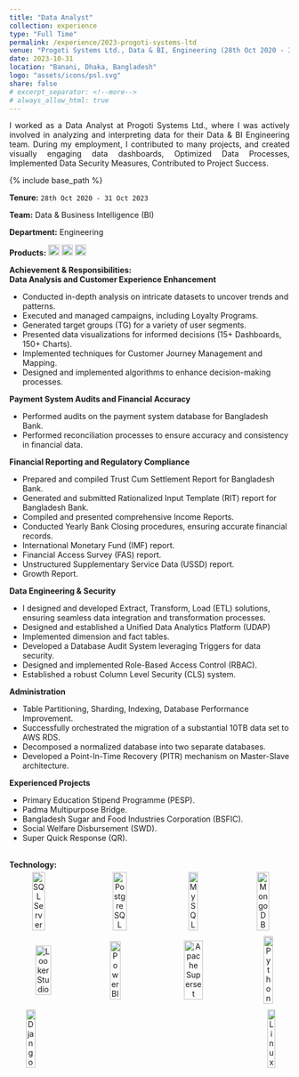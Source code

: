 ```yaml
---
title: "Data Analyst"
collection: experience
type: "Full Time"
permalink: /experience/2023-progoti-systems-ltd
venue: "Progoti Systems Ltd., Data & BI, Engineering (28th Oct 2020 - 31 Oct 2023)"
date: 2023-10-31
location: "Banani, Dhaka, Bangladesh"
logo: "assets/icons/psl.svg"
share: false
# excerpt_separator: <!--more-->
# always_allow_html: true
---
```


<div style="text-align: justify;">
I worked as a Data Analyst at Progoti Systems Ltd., where I was actively involved in analyzing and interpreting data for their Data & BI Engineering team. During my employment, I contributed to many projects, and created visually engaging data dashboards, Optimized Data Processes, Implemented Data Security Measures, Contributed to Project Success.
</div>

{% include base_path %}

<head>
  <link rel="stylesheet" href="{{ base_path }}/assets/css/custom.css"/>
</head>

**Tenure:** `28th Oct 2020 - 31 Oct 2023`

**Team:** Data & Business Intelligence (BI)

**Department:** Engineering

**Products:** 
<img src="{{ base_path }}/assets/icons/surecash.svg" alt="SureCash" height="20">
<img src="{{ base_path }}/assets/icons/tallypay.svg" alt="TallyPay" height="20">
<img src="{{ base_path }}/assets/icons/tallykhata.svg" alt="TallyKhata" height="20">


<body>
  <div>
    <strong class="header_section">Achievement & Responsibilities:</strong> <br />
    <strong class="section">Data Analysis and Customer Experience Enhancement</strong>
    <ul>
      <li class="li">Conducted in-depth analysis on intricate datasets to uncover trends and patterns.</li>
      <li class="li">Executed and managed campaigns, including Loyalty Programs.</li>
      <li class="li">Generated target groups (TG) for a variety of user segments.</li>
      <li class="li">Presented data visualizations for informed decisions (15+ Dashboards, 150+ Charts).</li>
      <li class="li">Implemented techniques for Customer Journey Management and Mapping.</li>
      <li class="li">Designed and implemented algorithms to enhance decision-making processes.</li>
    </ul>
  </div>

  <div>
    <strong class="section">Payment System Audits and Financial Accuracy</strong>
    <ul>
      <li class="li">Performed audits on the payment system database for Bangladesh Bank.</li>
      <li class="li">Performed reconciliation processes to ensure accuracy and consistency in financial data.</li>
    </ul>
  </div>

  <div>
    <strong class="section">Financial Reporting and Regulatory Compliance</strong>
    <ul>
      <li class="li">Prepared and compiled Trust Cum Settlement Report for Bangladesh Bank.</li>
      <li class="li">Generated and submitted Rationalized Input Template (RIT) report for Bangladesh Bank.</li>
      <li class="li">Compiled and presented comprehensive Income Reports.</li>
      <li class="li">Conducted Yearly Bank Closing procedures, ensuring accurate financial records.</li>
      <li class="li">International Monetary Fund (IMF) report.</li>
      <li class="li">Financial Access Survey (FAS) report.</li>
      <li class="li">Unstructured Supplementary Service Data (USSD) report.</li>
      <li class="li">Growth Report.</li>
    </ul>
  </div>

  <div>
    <strong class="section">Data Engineering & Security</strong>
    <ul>
      <li class="li">I designed and developed Extract, Transform, Load (ETL) solutions, ensuring seamless data integration and transformation processes.</li>
      <li class="li">Designed and established a Unified Data Analytics Platform (UDAP)</li>
      <li class="li">Implemented dimension and fact tables.</li>
      <li class="li">Developed a Database Audit System leveraging Triggers for data security.</li>
      <li class="li">Designed and implemented Role-Based Access Control (RBAC).</li>
      <li class="li">Established a robust Column Level Security (CLS) system.</li>
    </ul>
  </div>

  <div>
    <strong class="section">Administration</strong>
    <ul>
      <li class="li">Table Partitioning, Sharding, Indexing, Database Performance Improvement.</li>
      <li class="li">Successfully orchestrated the migration of a substantial 10TB data set to AWS RDS.</li>
      <li class="li">Decomposed a normalized database into two separate databases.</li>
      <li class="li">Developed a Point-In-Time Recovery (PITR) mechanism on Master-Slave architecture.</li>
    </ul>
  </div>

  <div>
    <strong class="section">Experienced Projects</strong>
    <ul>
      <li class="li">Primary Education Stipend Programme (PESP).</li>
      <li class="li">Padma Multipurpose Bridge.</li>
      <li class="li">Bangladesh Sugar and Food Industries Corporation (BSFIC).</li>
      <li class="li">Social Welfare Disbursement (SWD).</li>
      <li class="li">Super Quick Response (QR).</li>
    </ul>
  </div>
  <br/>
  <strong class="header_section">Technology:</strong><br/>

  <div style="display: flex; justify-content: space-between; align-items: center; flex-wrap: wrap;">

  <!-- DATABASE -->
  <div style="text-align: center; margin: 5px;">
    <img src="{{ base_path }}/assets/icons/icons8-sql-server.svg" alt="SQL Server" style="width: 50%;"><br/>
  </div>

  <div style="text-align: center; margin: 5px;">
    <img src="{{ base_path }}/assets/icons/postgresql-96.svg" alt="PostgreSQL" style="width: 50%;"><br/>
  </div>

  <div style="text-align: center; margin: 5px;">
    <img src="{{ base_path }}/assets/icons/icons8-mysql.svg" alt="MySQL" style="width: 50%;"><br/>
  </div>

  <div style="text-align: center; margin: 5px;">
    <img src="{{ base_path }}/assets/icons/icons8-mongodb.svg" alt="MongoDB" style="width: 50%;"><br/>
  </div>

  <!--  -->

  <div style="text-align: center; margin: 5px;">
    <img src="{{ base_path }}/assets/icons/icons8-google-data-studio.svg" alt="Looker Studio" style="width: 50%;"><br/>
  </div>

  <div style="text-align: center; margin: 5px;">
    <img src="{{ base_path }}/assets/icons/icons8-power-bi.svg" alt="Power BI" style="width: 50%;"><br/>
  </div>

  <div style="text-align: center; margin: 5px;">
    <img src="{{ base_path }}/assets/icons/Apache Superset.svg" alt="Apache Superset" style="width: 50%;"><br/>
  </div>

  <div style="text-align: center; margin: 5px;">
    <img src="{{ base_path }}/assets/icons/icons8-python.svg" alt="Python" style="width: 50%;"><br/>
  </div>

  <div style="text-align: center; margin: 5px;">
    <img src="{{ base_path }}/assets/icons/django.svg" alt="Django" style="width: 50%;"><br/>
  </div>

  <div style="text-align: center; margin: 5px;">
    <img src="{{ base_path }}/assets/icons/linux.svg" alt="Linux" style="width: 50%;"><br/>
  </div>

  </div>

</body>



